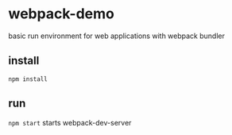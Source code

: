 # webpack-demo
basic run environment for web applications with webpack bundler

## install
`npm install`

## run
`npm start`
starts webpack-dev-server

